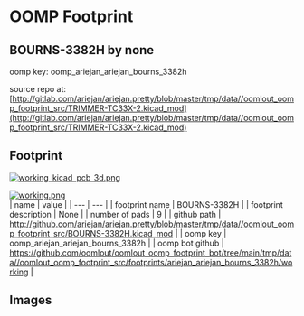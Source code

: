 # OOMP Footprint  
## BOURNS-3382H  by none  
  
oomp key: oomp_ariejan_ariejan_bourns_3382h  
  
source repo at: [http://gitlab.com/ariejan/ariejan.pretty/blob/master/tmp/data//oomlout_oomp_footprint_src/TRIMMER-TC33X-2.kicad_mod](http://gitlab.com/ariejan/ariejan.pretty/blob/master/tmp/data//oomlout_oomp_footprint_src/TRIMMER-TC33X-2.kicad_mod)  
## Footprint  
  
[![working_kicad_pcb_3d.png](working_kicad_pcb_3d_600.png)](working_kicad_pcb_3d.png)  
  
[![working.png](working_600.png)](working.png)  
| name | value | 
| --- | --- | 
| footprint name | BOURNS-3382H | 
| footprint description | None | 
| number of pads | 9 | 
| github path | http://github.com/ariejan/ariejan.pretty/blob/master/tmp/data//oomlout_oomp_footprint_src/BOURNS-3382H.kicad_mod | 
| oomp key | oomp_ariejan_ariejan_bourns_3382h | 
| oomp bot github | https://github.com/oomlout/oomlout_oomp_footprint_bot/tree/main/tmp/data//oomlout_oomp_footprint_src/footprints/ariejan_ariejan_bourns_3382h/working | 
## Images  
